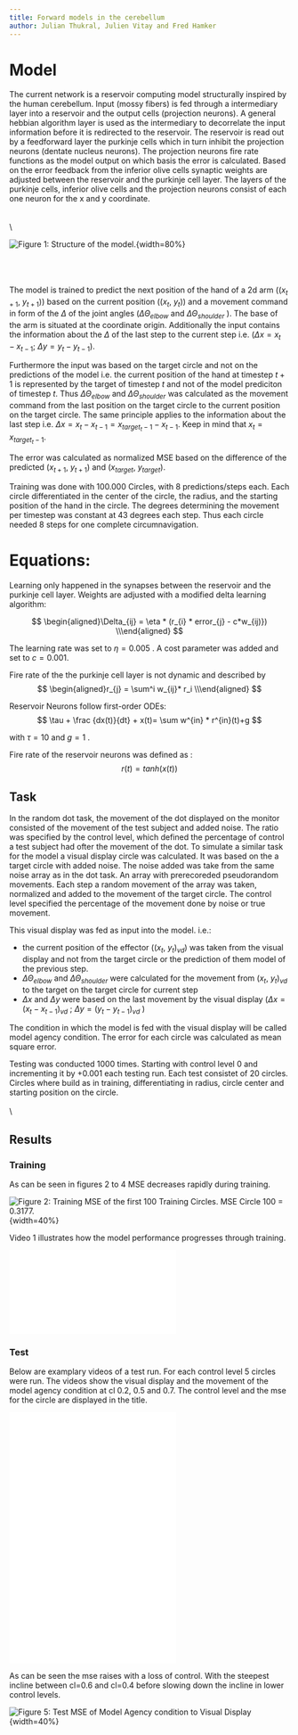 ```yaml
---
title: Forward models in the cerebellum
author: Julian Thukral, Julien Vitay and Fred Hamker
---
```



# Model



The current network is a reservoir computing model structurally inspired by the human cerebellum. Input (mossy fibers) is fed through a intermediary layer into a reservoir and the output cells (projection neurons). A general hebbian algorithm layer is used as the intermediary to decorrelate the input information before it is redirected to the reservoir. The reservoir is read out by a feedforward layer the purkinje cells which in turn inhibit the projection neurons (dentate nucleus neurons). The projection neurons fire rate functions as the model output on which basis the error is calculated. Based on the error feedback from the inferior olive cells synaptic weights are adjusted between the reservoir and the purkinje cell layer. The layers of the purkinje cells, inferior olive cells and the projection neurons consist of each one neuron for the x and y coordinate.  
\
\
\





![**Figure 1:** Structure of the model.](img/cb_model.png){width=80%}

\
\
\
The model is trained to predict the next position of the hand of a 2d arm (($x_{t+1}$, $y_{t+1}$)) based on the current position (($x_{t}$, $y_{t}$)) and a movement command in form of the $\Delta$ of the joint angles ($\Delta\Theta_{elbow}$ and $\Delta\Theta_{shoulder}$ ). The base of the arm is situated at the coordinate origin. Additionally the input contains the information about the $\Delta$ of the last step to the current step i.e.  ($\Delta x = x_{t} - x_{t-1}$; $\Delta y = y_{t} - y_{t-1}$). 

Furthermore the input was based on the target circle and not on the predictions of the model i.e. the current position of the hand at timestep $t+1$ is represented by the target of timestep $t$ and not of the model prediciton of timestep $t$. Thus $\Delta\Theta_{elbow}$ and $\Delta\Theta_{shoulder}$ was calculated as the movement command from the last position on the target circle to the current position on the target circle. The same principle applies to the information about the last step i.e. $\Delta x = x_t - x_{t-1} = x_{target_t-1}-x_{t-1}$. Keep in mind that $x_t = x_{target_t-1}$. 

The error was calculated as normalized MSE based on the difference of the predicted ($x_{t+1}$, $y_{t+1}$) and ($x_{target}$, $y_{target}$). 

Training was done with 100.000 Circles, with 8 predictions/steps each. Each circle differentiated in the center of the circle, the radius, and the starting position of the hand in the circle. The degrees determining the movement per timestep was constant at 43 degrees each step. Thus each circle needed 8 steps for one complete circumnavigation. 


# Equations:

Learning only happened in the synapses between the reservoir and the purkinje cell layer. Weights are adjusted with a modified delta learning algorithm:

$$
\begin{aligned}\Delta_{ij} =  \eta * (r_{i} * error_{j} - c*w_{ij)}) \\\end{aligned}
$$


The learning rate was set to $\eta = 0.005$ . A cost parameter was added and set to $c = 0.001$. 

Fire rate of the the purkinje cell layer is not dynamic and described by
$$
\begin{aligned}r_{j} = \sum^i w_{ij}* r_i \\\end{aligned}
$$


Reservoir Neurons follow first-order ODEs:
$$
\tau + \frac {dx(t)}{dt} + x(t)= \sum w^{in} * r^{in}(t)+g
$$

with $\tau = 10$ and $g = 1$ .

Fire rate of the reservoir neurons was defined as :
$$
r(t) = tanh(x(t))
$$

## Task 

In the random dot task, the movement of the dot displayed on the monitor consisted of the movement of the test subject and added noise. The ratio was specified by the control level, which defined the percentage of control a test subject had ofter the movement of the dot. To simulate a similar task for the model a visual display circle was calculated. It was based on the a target circle with added noise. The noise added was take from the same noise array as in the dot task. An array with prerecoreded pseudorandom movements. Each step a random movement of the array was taken, normalized and added to the movement of the target circle. The control level specified the percentage of the movement done by noise or true movement.  

This visual display was fed as input into the model. i.e.:

* the current position of the effector (($x_{t}$, $y_{t})_{vd}$) was taken from the visual display and not from the target circle or the prediction of them model of the previous step.
*  $\Delta\Theta_{elbow}$ and $\Delta\Theta_{shoulder}$ were calculated for the movement from ($x_{t}$, $y_{t})_{vd}$ to the target on the target circle for current step
* $\Delta x$ and $\Delta y$ were based on the last movement by the visual display ($\Delta x = (x_t - x_{t-1})_{vd}$ ; $\Delta y = (y_t - y_{t-1})_{vd}$ )

The condition in which the model is fed with the visual display will be called model agency condition. 
The error for each circle was calculated as mean square error.  

Testing was conducted 1000 times. Starting with control level 0 and incrementing it by +0.001 each testing run. Each test consistet of 20 circles. Circles where build as in training, differentiating in radius, circle center and starting position on the circle. 
\
\
\ 

## Results 

### Training
As can be seen in figures 2 to 4 MSE decreases rapidly during training. 

![**Figure 2:** Training MSE of the first 100 Training Circles. MSE Circle 100 = 0.3177.](img/training_plots/training_Circle_0-100.png){width=40%}


Video 1 illustrates how the model performance progresses through training. 

<div class='embed-container'><iframe src='./videos/training/training_circles_0-99999.mp4' frameborder='0' allowfullscreen></iframe></div>


### Test

Below are examplary videos of a test run. For each control level 5 circles were run. The videos show the visual display and the movement of the model agency condition at cl 0.2, 0.5 and 0.7. The control level and the mse for the circle are displayed in the title. 




<div class='embed-container'><iframe src='./videos/test_only_ac_to_vd/test_video_cl_0.2.mp4' frameborder='0' allowfullscreen></iframe></div>




<div class='embed-container'><iframe src='./videos/test_only_ac_to_vd/test_video_cl_0.5.mp4' frameborder='0' allowfullscreen></iframe></div>




<div class='embed-container'><iframe src='./videos/test_only_ac_to_vd/test_video_cl_0.7.mp4' frameborder='0' allowfullscreen></iframe></div>




As can be seen the mse raises with a loss of control. With the steepest incline between cl=0.6 and cl=0.4 before slowing down the incline in lower control levels.  


![**Figure 5:** Test MSE of Model Agency condition to Visual Display](img/test_plots/ED_from_model_ac_to_vd_cl_0-1.png){width=40%}









































